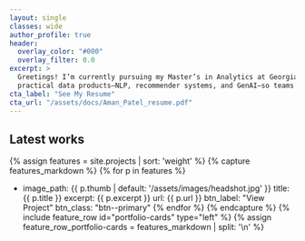 ```yaml
---
layout: single
classes: wide
author_profile: true
header:
  overlay_color: "#000"
  overlay_filter: 0.0
excerpt: >
  Greetings! I’m currently pursuing my Master’s in Analytics at Georgia Tech (’26). I love building
  practical data products—NLP, recommender systems, and GenAI—so teams can make faster, better decisions.
cta_label: "See My Resume"
cta_url: "/assets/docs/Aman_Patel_resume.pdf"
---
```


## Latest works

{% assign features = site.projects | sort: 'weight' %}
{% capture features_markdown %}
{% for p in features %}
- image_path: {{ p.thumb | default: '/assets/images/headshot.jpg' }}
  title: {{ p.title }}
  excerpt: {{ p.excerpt }}
  url: {{ p.url }}
  btn_label: "View Project"
  btn_class: "btn--primary"
{% endfor %}
{% endcapture %}
{% include feature_row id="portfolio-cards" type="left" %}
{% assign feature_row_portfolio-cards = features_markdown | split: '\n' %}

